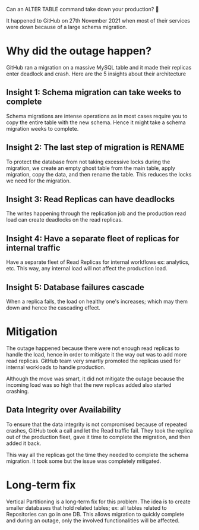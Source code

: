 Can an ALTER TABLE command take down your production? 🤯

It happened to GitHub on 27th November 2021 when most of their services were down because of a large schema migration.

# Why did the outage happen?

GitHub ran a migration on a massive MySQL table and it made their replicas enter deadlock and crash. Here are the 5 insights about their architecture

## Insight 1: Schema migration can take weeks to complete

Schema migrations are intense operations as in most cases require you to copy the entire table with the new schema. Hence it might take a schema migration weeks to complete.

## Insight 2: The last step of migration is RENAME

To protect the database from not taking excessive locks during the migration, we create an empty ghost table from the main table, apply migration, copy the data, and then rename the table. This reduces the locks we need for the migration.

## Insight 3: Read Replicas can have deadlocks

The writes happening through the replication job and the production read load can create deadlocks on the read replicas.

## Insight 4: Have a separate fleet of replicas for internal traffic

Have a separate fleet of Read Replicas for internal workflows ex: analytics, etc. This way, any internal load will not affect the production load.

## Insight 5: Database failures cascade

When a replica fails, the load on healthy one's increases; which may them down and hence the cascading effect.

# Mitigation

The outage happened because there were not enough read replicas to handle the load, hence in order to mitigate it the way out was to add more read replicas. GitHub team very smartly promoted the replicas used for internal workloads to handle production.

Although the move was smart, it did not mitigate the outage because the incoming load was so high that the new replicas added also started crashing.

## Data Integrity over Availability

To ensure that the data integrity is not compromised because of repeated crashes, GitHub took a call and let the Read traffic fail. They took the replica out of the production fleet, gave it time to complete the migration, and then added it back.

This way all the replicas got the time they needed to complete the schema migration. It took some but the issue was completely mitigated.

# Long-term fix

Vertical Partitioning is a long-term fix for this problem. The idea is to create smaller databases that hold related tables; ex: all tables related to Repositories can go in one DB. This allows migration to quickly complete and during an outage, only the involved functionalities will be affected.